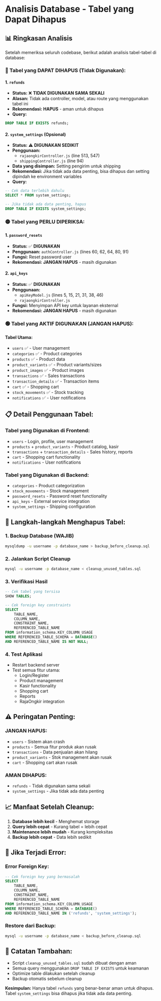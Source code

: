 # Analisis Database - Tabel yang Dapat Dihapus

## **📊 Ringkasan Analisis**

Setelah memeriksa seluruh codebase, berikut adalah analisis tabel-tabel di database:

### **🔴 Tabel yang DAPAT DIHAPUS (Tidak Digunakan):**

#### **1. `refunds`**
- **Status:** ❌ **TIDAK DIGUNAKAN SAMA SEKALI**
- **Alasan:** Tidak ada controller, model, atau route yang menggunakan tabel ini
- **Rekomendasi:** **HAPUS** - aman untuk dihapus
- **Query:**
```sql
DROP TABLE IF EXISTS refunds;
```

#### **2. `system_settings` (Opsional)**
- **Status:** ⚠️ **DIGUNAKAN SEDIKIT**
- **Penggunaan:** 
  - `rajaongkirController.js` (line 513, 547)
  - `shippingController.js` (line 94)
- **Data yang disimpan:** Setting pengirim untuk shipping
- **Rekomendasi:** Jika tidak ada data penting, bisa dihapus dan setting dipindah ke environment variables
- **Query:**
```sql
-- Cek data terlebih dahulu
SELECT * FROM system_settings;

-- Jika tidak ada data penting, hapus
DROP TABLE IF EXISTS system_settings;
```

### **🟡 Tabel yang PERLU DIPERIKSA:**

#### **1. `password_resets`**
- **Status:** ✅ **DIGUNAKAN**
- **Penggunaan:** `authController.js` (lines 60, 62, 64, 80, 91)
- **Fungsi:** Reset password user
- **Rekomendasi:** **JANGAN HAPUS** - masih digunakan

#### **2. `api_keys`**
- **Status:** ✅ **DIGUNAKAN**
- **Penggunaan:** 
  - `apiKeyModel.js` (lines 5, 15, 21, 31, 38, 46)
  - `rajaongkirController.js`
- **Fungsi:** Menyimpan API key untuk layanan eksternal
- **Rekomendasi:** **JANGAN HAPUS** - masih digunakan

### **🟢 Tabel yang AKTIF DIGUNAKAN (JANGAN HAPUS):**

#### **Tabel Utama:**
- `users` ✅ - User management
- `categories` ✅ - Product categories
- `products` ✅ - Product data
- `product_variants` ✅ - Product variants/sizes
- `product_images` ✅ - Product images
- `transactions` ✅ - Sales transactions
- `transaction_details` ✅ - Transaction items
- `cart` ✅ - Shopping cart
- `stock_movements` ✅ - Stock tracking
- `notifications` ✅ - User notifications

## **📋 Detail Penggunaan Tabel:**

### **Tabel yang Digunakan di Frontend:**
- `users` - Login, profile, user management
- `products` + `product_variants` - Product catalog, kasir
- `transactions` + `transaction_details` - Sales history, reports
- `cart` - Shopping cart functionality
- `notifications` - User notifications

### **Tabel yang Digunakan di Backend:**
- `categories` - Product categorization
- `stock_movements` - Stock management
- `password_resets` - Password reset functionality
- `api_keys` - External service integration
- `system_settings` - Shipping configuration

## **🚀 Langkah-langkah Menghapus Tabel:**

### **1. Backup Database (WAJIB)**
```bash
mysqldump -u username -p database_name > backup_before_cleanup.sql
```

### **2. Jalankan Script Cleanup**
```bash
mysql -u username -p database_name < cleanup_unused_tables.sql
```

### **3. Verifikasi Hasil**
```sql
-- Cek tabel yang tersisa
SHOW TABLES;

-- Cek foreign key constraints
SELECT 
    TABLE_NAME,
    COLUMN_NAME,
    CONSTRAINT_NAME,
    REFERENCED_TABLE_NAME
FROM information_schema.KEY_COLUMN_USAGE
WHERE REFERENCED_TABLE_SCHEMA = DATABASE()
AND REFERENCED_TABLE_NAME IS NOT NULL;
```

### **4. Test Aplikasi**
- Restart backend server
- Test semua fitur utama:
  - Login/Register
  - Product management
  - Kasir functionality
  - Shopping cart
  - Reports
  - RajaOngkir integration

## **⚠️ Peringatan Penting:**

### **JANGAN HAPUS:**
- `users` - Sistem akan crash
- `products` - Semua fitur produk akan rusak
- `transactions` - Data penjualan akan hilang
- `product_variants` - Stok management akan rusak
- `cart` - Shopping cart akan rusak

### **AMAN DIHAPUS:**
- `refunds` - Tidak digunakan sama sekali
- `system_settings` - Jika tidak ada data penting

## **📈 Manfaat Setelah Cleanup:**

1. **Database lebih kecil** - Menghemat storage
2. **Query lebih cepat** - Kurang tabel = lebih cepat
3. **Maintenance lebih mudah** - Kurang kompleksitas
4. **Backup lebih cepat** - Data lebih sedikit

## **🔧 Jika Terjadi Error:**

### **Error Foreign Key:**
```sql
-- Cek foreign key yang bermasalah
SELECT 
    TABLE_NAME,
    COLUMN_NAME,
    CONSTRAINT_NAME,
    REFERENCED_TABLE_NAME
FROM information_schema.KEY_COLUMN_USAGE
WHERE REFERENCED_TABLE_SCHEMA = DATABASE()
AND REFERENCED_TABLE_NAME IN ('refunds', 'system_settings');
```

### **Restore dari Backup:**
```bash
mysql -u username -p database_name < backup_before_cleanup.sql
```

## **📝 Catatan Tambahan:**

- Script `cleanup_unused_tables.sql` sudah dibuat dengan aman
- Semua query menggunakan `DROP TABLE IF EXISTS` untuk keamanan
- Optimize table dilakukan setelah cleanup
- Backup otomatis sebelum cleanup

**Kesimpulan:** Hanya tabel `refunds` yang benar-benar aman untuk dihapus. Tabel `system_settings` bisa dihapus jika tidak ada data penting.

